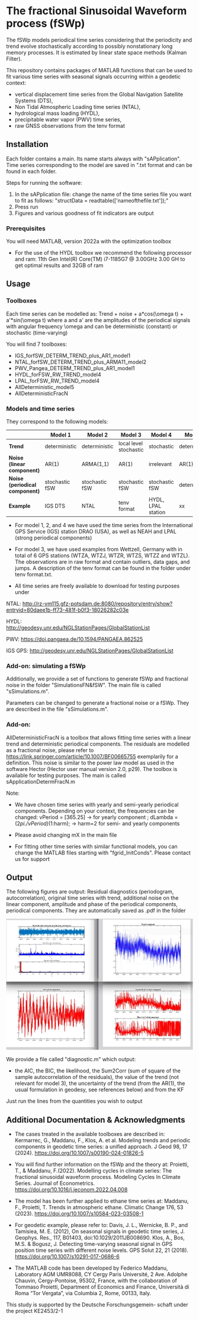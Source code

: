 # The fractional Sinusoidal Waveform process (fSWp)

The fSWp models periodical time series considering that the periodicity and trend evolve stochastically according to possibly nonstationary long memory processes. It is estimated by linear state space methods (Kalman Filter).

This repository contains packages of MATLAB functions that can be used to fit various time series with seasonal signals occurring within a geodetic context: 
* vertical displacement time series from the Global Navigation Satellite Systems (DTS), 
* Non Tidal Atmospheric Loading time series (NTAL), 
* hydrological mass loading (HYDL), 
* precipitable water vapor (PWV) time series, 
* raw GNSS observations from the tenv format

## Installation

Each folder contains a main. Its name starts always with "sAPplication". 
Time series corresponding to the model are saved in ".txt format and can be found in each folder.

Steps for running the software:
1. In the sAPplication file: change the name of the time series file you want to fit as follows: 
"structData = readtable(['nameofthefile.txt']);"
2. Press run
3. Figures and various goodness of fit indicators are output

### Prerequisites

You will need MATLAB, version 2022a with the optimization toolbox

* For the use of the HYDL toolbox we recommend the following processor and ram: 11th Gen Intel(R) Core(TM) i7-1185G7 @ 3.00GHz   3.00 GH to get optimal results
and 32GB of ram


## Usage

### Toolboxes

Each time series can be modelled as: Trend + noise + a*cos(\omega t) + a'*sin(\omega t) 
where a and a' are the amplitudes of the periodical signals with angular frequency \omega and can be deterministic (constant) or stochastic (time-varying)

You will find 7 toolboxes:
* IGS_forfSW_DETERM_TREND_plus_AR1_model1
* NTAL_forfSW_DETERM_TREND_plus_ARMA11_model2
* PWV_Pangea_DETERM_TREND_plus_AR1_model1
* HYDL_forFSW_RW_TREND_model4
* LPAL_forFSW_RW_TREND_model4
* AllDeterministic_model5
* AllDeterministicFracN

### Models and time series

They correspond to the following models:


|   | **Model 1** | **Model 2** | **Model 3** |**Model 4** |**Model 5** |
| ------------- | ------------- | ------------- | ------------- |------------- | ------------- |
|**Trend** |  deterministic |deterministic|local level stochastic|stochastic|deterministic
|**Noise (linear component)**   |  AR(1) |ARMA(1,1) |AR(1) |irrelevant |AR(1) |
|**Noise (periodical component)**  | stochastic fSW  |stochastic fSW  |stochastic fSW  |stochastic fSW  |deterministic  |
|**Example**   |  IGS DTS | NTAL | tenv format | HYDL, LPAL station | xx |


* For model 1, 2, and 4 we have used the time series from the International GPS Service (IGS) station DRAO (USA), as well as NEAH and LPAL (strong periodical components)

* For model 3, we have used examples from Wettzell, Germany with in total of 6 GPS stations (WTZA, WTZJ, WTZR, WTZS, WTZZ and WTZL). The observations are in raw format and contain outliers, data gaps, and jumps. A description of the tenv format can be found in the folder under tenv format.txt. 

* All time series are freely available to download for testing purposes under

NTAL: 
		<http://rz-vm115.gfz-potsdam.de:8080/repository/entry/show?entryid=80daee1b-ff73-481f-b0f3-18026282c03e>
			
HYDL:  
		<http://geodesy.unr.edu/NGLStationPages/GlobalStationList>
		
PWV: 
		<https://doi.pangaea.de/10.1594/PANGAEA.862525>
		
IGS GPS: 
		<http://geodesy.unr.edu/NGLStationPages/GlobalStationList>


### Add-on: simulating a fSWp

Additionally, we provide a set of functions to generate fSWp and fractional noise in the folder "SimulationsFN&fSW". The main file is called "sSimulations.m". 

Parameters can be changed to generate a fractional noise or a fSWp. They are described in the file "sSimulations.m".

### Add-on: 

AllDeterministicFracN is a toolbox that allows fitting time series with a linear trend and deterministic periodical components. The residuals are modelled as a fractional noise, please refer to https://link.springer.com/article/10.1007/BF00665755 exemplarily for a definition. This noise is similar to the power law model as used in the software Hector (Hector user manual version 2.0, p29). The toolbox is available for testing purposes. The main is called sApplicationDetermFracN.m


Note:
*  We have chosen time series with yearly and semi-yearly periodical components. Depending on your context, the frequencies can be changed:
vPeriod  = [365.25] -> for yearly component ;
dLambda  = (2*pi./vPeriod)*(1:harm); -> harm=2 for semi- and yearly components

* Please avoid changing mX in the main file
* For fitting other time series with similar functional models, you can change the MATLAB files starting with "fgrid_InitConds". Please contact us for support 

## Output

The following figures are output:
Residual diagnostics (periodogram, autocorrelation), original time series with trend, additional noise on the linear component, amplitude and phase of the periodical components, periodical components.
They are automatically saved as .pdf in the folder

![My Image](figure_output.jpg)


We provide a file called "diagnostic.m" which output:

* the AIC, the BIC, the likelihood, the Sum2Corr (sum of square of the sample autocorrelation of the residuals), the value of the trend (not relevant for model 3), the uncertainty of the trend (from the AR(1), the usual formulation in geodesy, see references below) and from the KF

Just run the lines from the quantities you wish to output

## Additional Documentation & Acknowledgments

* The cases treated in the available toolboxes are described in:
 Kermarrec, G., Maddanu, F., Klos, A. et al. Modeling trends and periodic components in geodetic time series: a unified approach. J Geod 98, 17 (2024). https://doi.org/10.1007/s00190-024-01826-5

* You will find further information on the fSWp and the theory at:
Proietti, T., & Maddanu, F.(2022). Modelling cycles in climate series: The fractional sinusoidal waveform process. Modeling Cycles In Climate Series. Journal of Econometrics. https://doi.org/10.1016/j.jeconom.2022.04.008

* The model has been further applied to ethane time series at:
  Maddanu, F., Proietti, T. Trends in atmospheric ethane. Climatic Change 176, 53 (2023). https://doi.org/10.1007/s10584-023-03508-1

* For geodetic example, please refer to: 
Davis, J. L., Wernicke, B. P., and Tamisiea, M. E. (2012), On seasonal signals in geodetic time series, J. Geophys. Res., 117, B01403, doi:10.1029/2011JB008690.
Klos, A., Bos, M.S. & Bogusz, J. Detecting time-varying seasonal signal in GPS position time series with different noise levels. GPS Solut 22, 21 (2018). https://doi.org/10.1007/s10291-017-0686-6

* The MATLAB code has been developed by Federico Maddanu, Laboratory AGM UMR8088, CY Cergy Paris Université, 2 Ave. Adolphe Chauvin, Cergy-Pontoise, 95302, France, with the collaboration of Tommaso Proietti, Department of Economics and Finance, Università di Roma “Tor Vergata”, via Columbia 2, Rome, 00133, Italy.
  
This study is supported by the Deutsche Forschungsgemein-
schaft under the project KE2453/2-1

